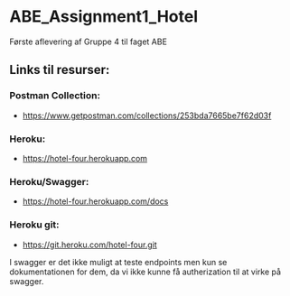 # ABE_Assignment1_Hotel

Første aflevering af Gruppe 4 til faget ABE

## Links til resurser:

### Postman Collection:

- https://www.getpostman.com/collections/253bda7665be7f62d03f

### Heroku:

- https://hotel-four.herokuapp.com

### Heroku/Swagger:

- https://hotel-four.herokuapp.com/docs

### Heroku git:

- https://git.heroku.com/hotel-four.git

I swagger er det ikke muligt at teste endpoints men kun se dokumentationen for dem, da vi ikke kunne få autherization til at virke på swagger.
